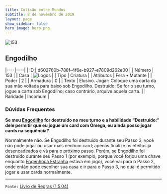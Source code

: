 ```yaml
---
title: Colisão entre Mundos
subtitle: 8 de novembro de 2019
layout: page
show_sidebar: false
hero_image: hero.png
---
```


![153](https://cdn.keyforgegame.com/media/card_front/pt/452_153_PP56P8RQGRH2_pt.png)

## Engodilho

|----|----|
| ID | d602760b-788f-4f6e-b927-e7809d262e00 |
| Número | 153 |
| Casa | ![Logos](https://archonarcana.com/images/thumb/c/ce/Logos.png/22px-Logos.png "Logos") |
| Tipo | Criatura |
| Atributos | Fera • Mutante |
| Poder | 2 |
| Armadura | 0 |
| Texto | Elusivo. Jogar: Coloque uma carta da sua mão voltada para baixo sob Engodilho. Destruído: Se for o seu turno, jogue a carta sob Engodilho; caso contrário, arquive aquela carta. |
| Raridade | Incomum |

### Dúvidas Frequentes

**Se meu [Engodilho](/aoa/131) for destruído no meu turno e a
habilidade “**Destruído**:” dele permitir que eu jogue um card com
Ômega, eu ainda posso jogar cards na sequência?**

Normalmente não. Se Engodilho foi destruído durante seu Passo 3, você
não pode jogar ou usar mais nenhum card; apenas finalize os efeitos
já desencadeados e vá para o próximo passo. Porém, se Engodilho foi
destruído durante seu Passo 1 (por exemplo, porque você forjou uma
chave enquanto [Engenhoca Estranha](/cota/134) estava em jogo), você
vai para o Passo 2, onde então pode escolher sua casa e ir para o Passo
3, no qual é permitido jogar e usar cards normalmente.

<hr/>

`Fonte:` [Livro de Regras (1.5.04)](https://drive.google.com/open?id=14pM1J8ZR_4hZbGFZt-ArQdAGsHCPEQdE)
